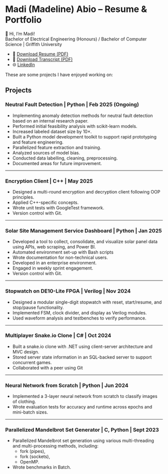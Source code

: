 # Madi (Madeline) Abio – Resume & Portfolio

👋 Hi, I’m Madi!  
Bachelor of Electrical Engineering (Honours) / Bachelor of Computer Science | Griffith University

- 📄 [Download Resume (PDF)](Resume.pdf)  
- 📄 [Download Transcript (PDF)](Transcript.pdf)  
- 🌐 [LinkedIn](https://linkedin.com/in/madiabio)

These are some projects I have enjoyed working on:
## Projects

### Neutral Fault Detection | Python | Feb 2025 (Ongoing)
- Implementing anomaly detection methods for neutral fault detection based on an internal research paper.  
- Performed initial feasibility analysis with scikit-learn models.
- Increased labeled dataset size by 10×.
- Built a Python model development toolkit to support rapid prototyping and feature engineering.  
- Parallelized feature extraction and training.
- Analyzed sources of model bias.  
- Conducted data labelling, cleaning, preprocessing.
- Documented areas for future improvement.  

---

### Encryption Client | C++ | May 2025
- Designed a multi-round encryption and decryption client following OOP principles.  
- Applied C++-specific concepts.
- Wrote unit tests with GoogleTest framework.  
- Version control with Git.  

---

### Solar Site Management Service Dashboard | Python | Jan 2025
- Developed a tool to collect, consolidate, and visualize solar panel data using APIs, web scraping, and Power BI.  
- Automated environment set-up with Bash scripts
- Wrote documentation for non-technical users.  
- Developed in an enterprise environment.
- Engaged in weekly sprint engagement.  
- Version control with Git.  

---

### Stopwatch on DE10-Lite FPGA | Verilog | Nov 2024
- Designed a modular single-digit stopwatch with reset, start/resume, and stop/pause functionality.  
- Implemented FSM, clock divider, and display as Verilog modules.  
- Used waveform analysis and testbenches to verify performance.  

---

### Multiplayer Snake.io Clone | C# | Oct 2024
- Built a snake.io clone with .NET using client-server architecture and MVC design.  
- Stored server state information in an SQL-backed server to support concurrent games.
- Collaborated with a peer using Git

---

### Neural Network from Scratch | Python | Jun 2024
- Implemented a 3-layer neural network from scratch to classify images of clothing.  
- Wrote evaluation tests for accuracy and runtime across epochs and mini-batch sizes.  

---

### Parallelized Mandelbrot Set Generator | C, Python | Sept 2023
- Parallelized Mandelbrot set generation using various multi-threading and multi-processing methods, including:
    - fork (pipes),
    - fork (sockets),
    - OpenMP.
- Wrote benchmarks in Batch.
